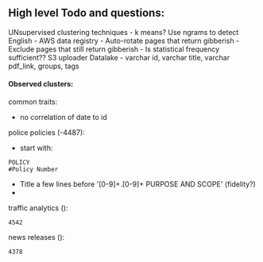 
## High level Todo and questions:
UNsupervised clustering techniques - k means?
Use ngrams to detect English - AWS data registry
    - Auto-rotate pages that return gibberish
    - Exclude pages that still return gibberish 
    - Is statistical frequency sufficient??
S3 uploader
Datalake - varchar id, varchar title, varchar pdf_link, groups, tags


#### Observed clusters:
common traits:
- no correlation of date to id


police policies (-4487):
- start with:
```
POLICY
#Policy Number
```
- Title a few lines before '[0-9]+\.[0-9]+ PURPOSE AND SCOPE' (fidelity?)
- 

traffic analytics ():
```
4542
```

news releases ():
```
4378
```

